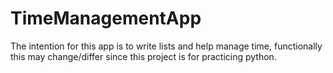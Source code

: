 # TimeManagementApp
The intention for this app is to write lists and help manage time, functionally this may change/differ since this project is for practicing python. 
